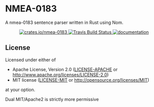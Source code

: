 # NMEA-0183
A nmea-0183 sentence parser written in Rust using Nom.

<p align="center">
  <a href="https://crates.io/crates/nmea-0183">
      <img src="https://meritbadge.herokuapp.com/nmea-0183" alt="crates.io/nmea-0183">
  </a>
  <a href="https://travis-ci.com/YellowInnovation/nmea-0183">
      <img src="https://img.shields.io/travis/YellowInnovation/nmea-0183/master.svg" alt="Travis Build Status">
  </a>
  <a href="https://docs.rs/nmea-0183/0.0.1/nmea_0183/">
      <img src="https://docs.rs/nmea-0183/badge.svg" alt="documentation">
  </a>
</p>

## License

Licensed under either of

 * Apache License, Version 2.0 ([LICENSE-APACHE](LICENSE-APACHE) or http://www.apache.org/licenses/LICENSE-2.0)
 * MIT license ([LICENSE-MIT](LICENSE-MIT) or http://opensource.org/licenses/MIT)

at your option.

Dual MIT/Apache2 is strictly more permissive
